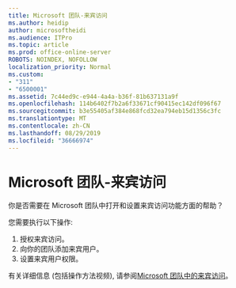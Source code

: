 ```yaml
---
title: Microsoft 团队-来宾访问
ms.author: heidip
author: microsoftheidi
ms.audience: ITPro
ms.topic: article
ms.prod: office-online-server
ROBOTS: NOINDEX, NOFOLLOW
localization_priority: Normal
ms.custom:
- "311"
- "6500001"
ms.assetid: 7c44ed9c-e944-4a4a-b36f-81b637131a9f
ms.openlocfilehash: 114b6402f7b2a6f33671cf90415ec142df096f67
ms.sourcegitcommit: b3e55405af384e868fcd32ea794eb15d1356c3fc
ms.translationtype: MT
ms.contentlocale: zh-CN
ms.lasthandoff: 08/29/2019
ms.locfileid: "36666974"
---
```

# <a name="microsoft-teams---guest-access"></a>Microsoft 团队-来宾访问

你是否需要在 Microsoft 团队中打开和设置来宾访问功能方面的帮助？

您需要执行以下操作:

1. 授权来宾访问。
1. 向你的团队添加来宾用户。
1. 设置来宾用户权限。

有关详细信息 (包括操作方法视频), 请参阅[Microsoft 团队中的来宾访问](https://docs.microsoft.com/microsoftteams/guest-access)。

